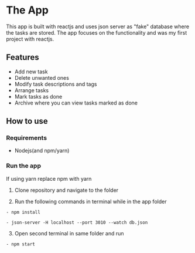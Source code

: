 # The App

This app is built with reactjs and uses json server as "fake" database where the tasks are stored. The app focuses on the functionality and was my first project with reactjs.

## Features
  - Add new task
  - Delete unwanted ones
  - Modify task descriptions and tags
  - Arrange tasks
  - Mark tasks as done
  - Archive where you can view tasks marked as done

## How to use

### Requirements
   - Nodejs(and npm/yarn)
    
### Run the app
   If using yarn replace npm with yarn
   
   1. Clone repository and navigate to the folder
   
   2. Run the following commands in terminal while in the app folder

    - npm install
    
    - json-server -H localhost --port 3010 --watch db.json
    
   3. Open second terminal in same folder and run

    - npm start
